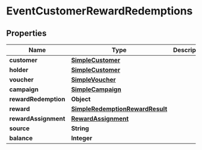 

# EventCustomerRewardRedemptions


## Properties

| Name | Type | Description | Notes |
|------------ | ------------- | ------------- | -------------|
|**customer** | [**SimpleCustomer**](SimpleCustomer.md) |  |  [optional] |
|**holder** | [**SimpleCustomer**](SimpleCustomer.md) |  |  [optional] |
|**voucher** | [**SimpleVoucher**](SimpleVoucher.md) |  |  [optional] |
|**campaign** | [**SimpleCampaign**](SimpleCampaign.md) |  |  [optional] |
|**rewardRedemption** | **Object** |  |  [optional] |
|**reward** | [**SimpleRedemptionRewardResult**](SimpleRedemptionRewardResult.md) |  |  [optional] |
|**rewardAssignment** | [**RewardAssignment**](RewardAssignment.md) |  |  [optional] |
|**source** | **String** |  |  [optional] |
|**balance** | **Integer** |  |  [optional] |




